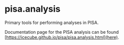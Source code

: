 # pisa.analysis

Primary tools for performing analyses in PISA.

Documentation page for the PISA analysis can be found [https://icecube.github.io/pisa/pisa.analysis.html](here). 
